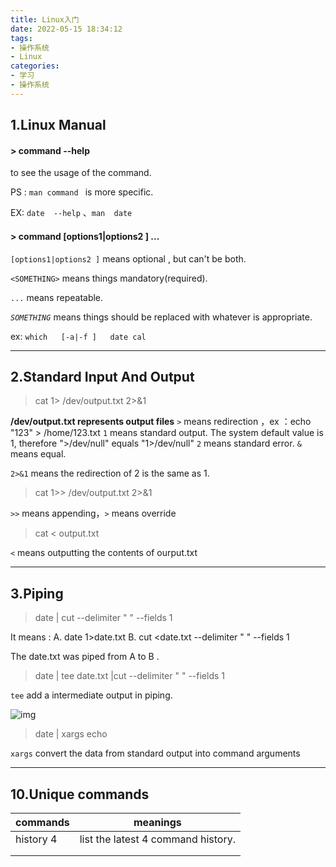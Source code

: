 ```yaml
---
title: Linux入门
date: 2022-05-15 18:34:12
tags:
- 操作系统
- Linux
categories:
- 学习
- 操作系统
---
```


## 1.Linux Manual

#### > command  --help

to see the  usage of the command.

PS : `man command ` is more specific.

EX:  `date  --help`  、`man  date`

<!-- more -->

#### > command  [options1|options2 ]  <SOMETHING>...

`[options1|options2 ]` means optional , but can't  be both.

`<SOMETHING>` means things mandatory(required).

`...`   means repeatable.

*`SOMETHING`* means things should be replaced with whatever is appropriate.

ex:  `which   [-a|-f ]   date cal`



----



## 2.Standard Input And Output

> cat  1> /dev/output.txt   2>&1  

**/dev/output.txt  represents output files**
` > `   means redirection ，ex ：echo "123" > /home/123.txt
`1`   means standard output. The system default value is 1, therefore ">/dev/null" equals "1>/dev/null"
`2`   means standard error.
`&`   means equal.

`2>&1` means the  redirection of 2 is the same as 1.



> cat  1>>  /dev/output.txt   2>&1 

  `>>`  means appending，`>`  means override



> cat < output.txt

`<`   means outputting the contents of ourput.txt 



---



## 3.Piping

> date | cut  --delimiter " " --fields 1

It means :  A. date 1>date.txt   B. cut <date.txt --delimiter " " --fields 1

The date.txt was piped from A  to B .



> date | tee date.txt |cut  --delimiter " " --fields 1

`tee`  add a intermediate output in piping.

![img](https://upload.wikimedia.org/wikipedia/commons/thumb/2/24/Tee.svg/400px-Tee.svg.png)

> date | xargs echo

`xargs` convert the data from standard output into command  arguments



---

## 

## 10.Unique commands

| commands  | meanings                           |
| --------- | ---------------------------------- |
| history 4 | list the latest 4 command history. |
|           |                                    |
|           |                                    |

